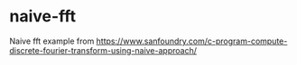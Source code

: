 # naive-fft
Naive fft example from https://www.sanfoundry.com/c-program-compute-discrete-fourier-transform-using-naive-approach/
